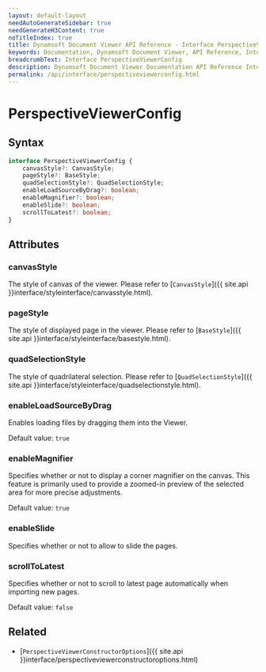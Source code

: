 ```yaml
---
layout: default-layout
needAutoGenerateSidebar: true
needGenerateH3Content: true
noTitleIndex: true
title: Dynamsoft Document Viewer API Reference - Interface PerspectiveViewerConfig
keywords: Documentation, Dynamsoft Document Viewer, API Reference, Interface PerspectiveViewerConfig
breadcrumbText: Interface PerspectiveViewerConfig
description: Dynamsoft Document Viewer Documentation API Reference Interface PerspectiveViewerConfig Page
permalink: /api/interface/perspectiveviewerconfig.html
---
```


# PerspectiveViewerConfig

## Syntax

```typescript
interface PerspectiveViewerConfig {
	canvasStyle?: CanvasStyle;
	pageStyle?: BaseStyle;
	quadSelectionStyle?: QuadSelectionStyle;
	enableLoadSourceByDrag?: boolean;
	enableMagnifier?: boolean;
	enableSlide?: boolean;
	scrollToLatest?: boolean;
}
```

## Attributes

### canvasStyle

The style of canvas of the viewer. Please refer to [`CanvasStyle`]({{ site.api }}interface/styleinterface/canvasstyle.html).

### pageStyle

The style of displayed page in the viewer. Please refer to [`BaseStyle`]({{ site.api }}interface/styleinterface/basestyle.html).

### quadSelectionStyle

The style of quadrilateral selection. Please refer to [`QuadSelectionStyle`]({{ site.api }}interface/styleinterface/quadselectionstyle.html).

### enableLoadSourceByDrag

Enables loading files by dragging them into the Viewer.

Default value: `true`

### enableMagnifier

Specifies whether or not to display a corner magnifier on the canvas. This feature is primarily used to provide a zoomed-in preview of the selected area for more precise adjustments.

Default value: `true`

### enableSlide

Specifies whether or not to allow to slide the pages.

### scrollToLatest

Specifies whether or not to scroll to latest page automatically when importing new pages.

Default value: `false`


## Related

- [`PerspectiveViewerConstructorOptions`]({{ site.api }}interface/perspectiveviewerconstructoroptions.html)
